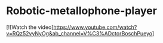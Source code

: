 # Robotic-metallophone-player

[![Watch the video]https://www.youtube.com/watch?v=RQz52vyNyOg&ab_channel=V%C3%ADctorBoschPueyo]
